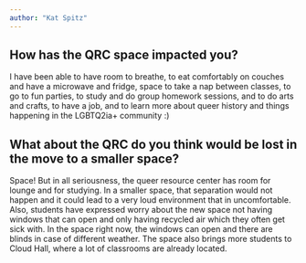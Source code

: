 ```yaml
---
author: "Kat Spitz"
---
```


## How has the QRC space impacted you? 

I have been able to have room to breathe, to eat comfortably on couches and have a microwave and fridge, space to take a nap between classes, to go to fun parties, to study and do group homework sessions, and to do arts and crafts, to have a job, and to learn more about queer history and things happening in the LGBTQ2ia+ community :)

## What about the QRC do you think would be lost in the move to a smaller space?

Space! But in all seriousness, the queer resource center has room for lounge and for studying. In a smaller space, that separation would not happen and it could lead to a very loud environment that in uncomfortable. Also, students have expressed worry about the new space not having windows that can open and only having recycled air which they often get sick with. In the space right now, the windows can open and there are blinds in case of different weather. The space also brings more students to Cloud Hall, where a lot of classrooms are already located. 